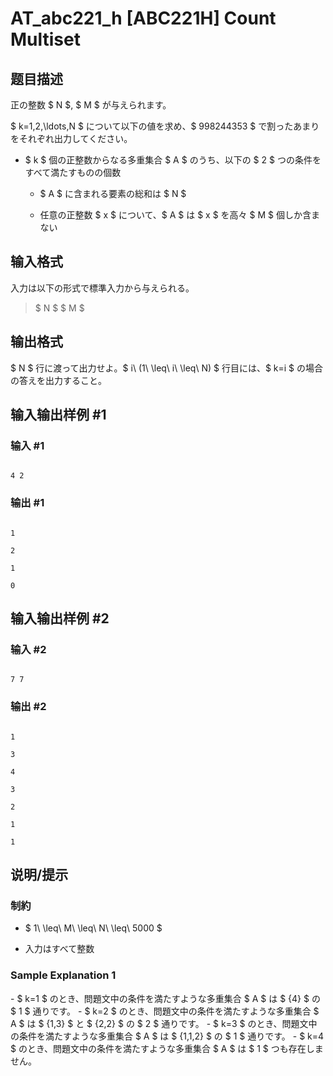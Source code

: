 # AT_abc221_h [ABC221H] Count Multiset

## 题目描述

[problemUrl]: https://atcoder.jp/contests/abc221/tasks/abc221_h

正の整数 $ N $, $ M $ が与えられます。

$ k=1,2,\ldots,N $ について以下の値を求め、$ 998244353 $ で割ったあまりをそれぞれ出力してください。

- $ k $ 個の正整数からなる多重集合 $ A $ のうち、以下の $ 2 $ つの条件をすべて満たすものの個数
  - $ A $ に含まれる要素の総和は $ N $
  - 任意の正整数 $ x $ について、$ A $ は $ x $ を高々 $ M $ 個しか含まない

## 输入格式

入力は以下の形式で標準入力から与えられる。

> $ N $ $ M $

## 输出格式

$ N $ 行に渡って出力せよ。$ i\ (1\ \leq\ i\ \leq\ N) $ 行目には、$ k=i $ の場合の答えを出力すること。

## 输入输出样例 #1

### 输入 #1

```
4 2
```

### 输出 #1

```
1
2
1
0
```

## 输入输出样例 #2

### 输入 #2

```
7 7
```

### 输出 #2

```
1
3
4
3
2
1
1
```

## 说明/提示

### 制約

- $ 1\ \leq\ M\ \leq\ N\ \leq\ 5000 $
- 入力はすべて整数

### Sample Explanation 1

\- $ k=1 $ のとき、問題文中の条件を満たすような多重集合 $ A $ は $ \{4\} $ の $ 1 $ 通りです。 - $ k=2 $ のとき、問題文中の条件を満たすような多重集合 $ A $ は $ \{1,3\} $ と $ \{2,2\} $ の $ 2 $ 通りです。 - $ k=3 $ のとき、問題文中の条件を満たすような多重集合 $ A $ は $ \{1,1,2\} $ の $ 1 $ 通りです。 - $ k=4 $ のとき、問題文中の条件を満たすような多重集合 $ A $ は $ 1 $ つも存在しません。